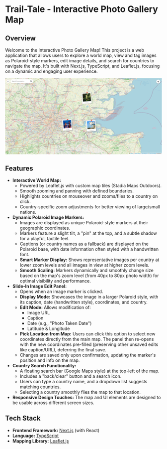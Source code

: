 # Trail-Tale -  Interactive Photo Gallery Map

## Overview

Welcome to the Interactive Photo Gallery Map! This project is a web application that allows users to explore a world map, view and tag images as Polaroid-style markers, edit image details, and search for countries to navigate the map. It's built with Next.js, TypeScript, and Leaflet.js, focusing on a dynamic and engaging user experience.

![Project Screenshot](./Gallery_Demo_Image.png)

## Features

* **Interactive World Map:**
    * Powered by Leaflet.js with custom map tiles (Stadia Maps Outdoors).
    * Smooth zooming and panning with defined boundaries.
    * Highlights countries on mouseover and zooms/flies to a country on click.
    * Country-specific zoom adjustments for better viewing of large/small nations.
* **Dynamic Polaroid Image Markers:**
    * Images are displayed as unique Polaroid-style markers at their geographic coordinates.
    * Markers feature a slight tilt, a "pin" at the top, and a subtle shadow for a playful, tactile feel.
    * Captions (or country names as a fallback) are displayed on the Polaroid base, with date information often styled with a handwritten font.
    * **Smart Marker Display:** Shows representative images per country at lower zoom levels and all images in view at higher zoom levels.
    * **Smooth Scaling:** Markers dynamically and smoothly change size based on the map's zoom level (from 40px to 80px photo width) for optimal visibility and performance.
* **Slide-In Image Edit Panel:**
    * Opens when an image marker is clicked.
    * **Display Mode:** Showcases the image in a larger Polaroid style, with its caption, date (handwritten style), coordinates, and country.
    * **Edit Mode:** Allows modification of:
        * Image URL
        * Caption
        * Date (e.g., "Photo Taken Date")
        * Latitude & Longitude
    * **Pick Location from Map:** Users can click this option to select new coordinates directly from the main map. The panel then re-opens with the new coordinates pre-filled (preserving other unsaved edits like caption/URL), deferring the final save.
    * Changes are saved only upon confirmation, updating the marker's position and info on the map.
* **Country Search Functionality:**
    * A floating search bar (Google Maps style) at the top-left of the map.
    * Includes a "back/clear" button and a search icon.
    * Users can type a country name, and a dropdown list suggests matching countries.
    * Selecting a country smoothly flies the map to that location.
* **Responsive Design Touches:** The map and UI elements are designed to be usable across different screen sizes.

## Tech Stack

* **Frontend Framework:** [Next.js](https://nextjs.org/) (with React)
* **Language:** [TypeScript](https://www.typescriptlang.org/)
* **Mapping Library:** [Leaflet.js](https://leafletjs.com/)